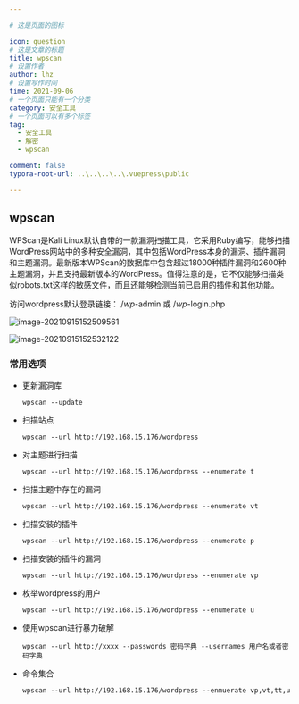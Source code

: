 ```yaml
---

# 这是页面的图标

icon: question
# 这是文章的标题
title: wpscan
# 设置作者
author: lhz
# 设置写作时间
time: 2021-09-06
# 一个页面只能有一个分类
category: 安全工具
# 一个页面可以有多个标签
tag:
  - 安全工具
  - 解密
  -	wpscan

comment: false
typora-root-url: ..\..\..\..\.vuepress\public

---
```


## wpscan

WPScan是Kali Linux默认自带的一款漏洞扫描工具，它采用Ruby编写，能够扫描WordPress网站中的多种安全漏洞，其中包括WordPress本身的漏洞、插件漏洞和主题漏洞。最新版本WPScan的数据库中包含超过18000种插件漏洞和2600种主题漏洞，并且支持最新版本的WordPress。值得注意的是，它不仅能够扫描类似robots.txt这样的敏感文件，而且还能够检测当前已启用的插件和其他功能。

访问wordpress默认登录链接： /*wp*-admin 或 /*wp*-login.php

![image-20210915152509561](/assets/img/image-20210915152509561.png)

![image-20210915152532122](/assets/img/image-20210915152532122.png)

### 常用选项

- 更新漏洞库

  ```
  wpscan --update
  ```

- 扫描站点

  ```
  wpscan --url http://192.168.15.176/wordpress
  ```

- 对主题进行扫描

  ```
  wpscan --url http://192.168.15.176/wordpress --enumerate t
  ```

- 扫描主题中存在的漏洞

  ```
  wpscan --url http://192.168.15.176/wordpress --enumerate vt
  ```

- 扫描安装的插件

  ```
  wpscan --url http://192.168.15.176/wordpress --enumerate p
  ```

- 扫描安装的插件的漏洞

  ```
  wpscan --url http://192.168.15.176/wordpress --enumerate vp
  ```

- 枚举wordpress的用户

  ```
  wpscan --url http://192.168.15.176/wordpress --enumerate u
  ```

- 使用wpscan进行暴力破解

  ```
  wpscan --url http://xxxx --passwords 密码字典 --usernames 用户名或者密码字典
  ```

- 命令集合

  ```
  wpscan --url http://192.168.15.176/wordpress --enmuerate vp,vt,tt,u
  ```

  

